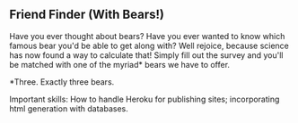 ## Friend Finder (With Bears!)

Have you ever thought about bears? Have you ever wanted to know which famous bear you'd be able to get along with? Well rejoice, because science has now found a way to calculate that! Simply fill out the survey and you'll be matched with one of the myriad* bears we have to offer.

*Three. Exactly three bears.

Important skills: How to handle Heroku for publishing sites; incorporating html generation with databases.
